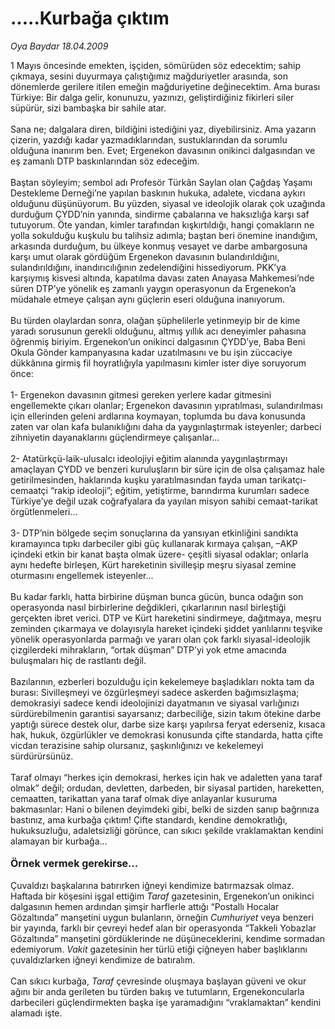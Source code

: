 # .....Kurbağa çıktım

*Oya Baydar 18.04.2009*

<div class="taraf_structure_2col_1zq">
<div class="margen_n">



 <p>1 Mayıs öncesinde emekten, işçiden, sömürüden söz edecektim; sahip çıkmaya, sesini duyurmaya çalıştığımız mağduriyetler arasında, son dönemlerde gerilere itilen emeğin mağduriyetine değinecektim. Ama burası Türkiye: Bir dalga gelir, konunuzu, yazınızı, geliştirdiğiniz fikirleri siler süpürür, sizi bambaşka bir sahile atar. <br/><br/>Sana ne; dalgalara diren, bildiğini istediğini yaz, diyebilirsiniz. Ama yazarın çizerin, yazdığı kadar yazmadıklarından, sustuklarından da sorumlu olduğuna inanırım ben. Evet; Ergenekon davasının onikinci dalgasından ve eş zamanlı DTP baskınlarından söz edeceğim. <br/><br/>Baştan söyleyim; sembol adı Profesör Türkân Saylan olan Çağdaş Yaşamı Destekleme Derneği’ne yapılan baskının hukuka, adalete, vicdana aykırı olduğunu düşünüyorum. Bu yüzden, siyasal ve ideolojik olarak çok uzağında durduğum ÇYDD’nin yanında, sindirme çabalarına ve haksızlığa karşı saf tutuyorum. Öte yandan, kimler tarafından kışkırtıldığı, hangi çomakların ne yolla sokulduğu kuşkulu bu talihsiz adımla; baştan beri önemine inandığım, arkasında durduğum, bu ülkeye konmuş vesayet ve darbe ambargosuna karşı umut olarak gördüğüm Ergenekon davasının bulandırıldığını, sulandırıldığını, inandırıcılığının zedelendiğini hissediyorum. PKK’ya karşıymış kisvesi altında, kapatılma davası zaten Anayasa Mahkemesi’nde süren DTP’ye yönelik eş zamanlı yaygın operasyonun da Ergenekon’a müdahale etmeye çalışan aynı güçlerin eseri olduğuna inanıyorum. <br/><br/>Bu türden olaylardan sonra, olağan şüphelilerle yetinmeyip bir de kime yaradı sorusunun gerekli olduğunu, altmış yıllık acı deneyimler pahasına öğrenmiş biriyim. Ergenekon’un onikinci dalgasının ÇYDD’ye, Baba Beni Okula Gönder kampanyasına kadar uzatılmasını ve bu işin züccaciye dükkânına girmiş fil hoyratlığıyla yapılmasını kimler ister diye soruyorum önce: <br/><br/>1- Ergenekon davasının gitmesi gereken yerlere kadar gitmesini engellemekte çıkarı olanlar; Ergenekon davasının yıpratılması, sulandırılması için ellerinden geleni ardlarına koymayan, toplumda bu dava konusunda zaten var olan kafa bulanıklığını daha da yaygınlaştırmak isteyenler; darbeci zihniyetin dayanaklarını güçlendirmeye çalışanlar... <br/><br/>2- Atatürkçü-laik-ulusalcı ideolojiyi eğitim alanında yaygınlaştırmayı amaçlayan ÇYDD ve benzeri kuruluşların bir süre için de olsa çalışamaz hale getirilmesinden, haklarında kuşku yaratılmasından fayda uman tarikatçı-cemaatçi “rakip ideoloji”; eğitim, yetiştirme, barındırma kurumları sadece Türkiye’ye değil uzak coğrafyalara da yayılan misyon sahibi cemaat-tarikat örgütlenmeleri... <br/><br/>3- DTP’nin bölgede seçim sonuçlarına da yansıyan etkinliğini sandıkta kıramayınca tıpkı darbeciler gibi güç kullanarak kırmaya çalışan, –AKP içindeki etkin bir kanat başta olmak üzere- çeşitli siyasal odaklar; onlarla aynı hedefte birleşen, Kürt hareketinin sivilleşip meşru siyasal zemine oturmasını engellemek isteyenler... <br/><br/>Bu kadar farklı, hatta birbirine düşman bunca gücün, bunca odağın son operasyonda nasıl birbirlerine değdikleri, çıkarlarının nasıl birleştiği gerçekten ibret verici. DTP ve Kürt hareketini sindirmeye, dağıtmaya, meşru zeminden çıkarmaya ve dolayısıyla hareket içindeki şiddet yanlılarını teşvike yönelik operasyonlarda parmağı ve yararı olan çok farklı siyasal-ideolojik çizgilerdeki mihrakların, “ortak düşman” DTP’yi yok etme amacında buluşmaları hiç de rastlantı değil. <br/><br/>Bazılarının, ezberleri bozulduğu için kekelemeye başladıkları nokta tam da burası: Sivilleşmeyi ve özgürleşmeyi sadece askerden bağımsızlaşma; demokrasiyi sadece kendi ideolojinizi dayatmanın ve siyasal varlığınızı sürdürebilmenin garantisi sayarsanız; darbeciliğe, sizin takım ötekine darbe yaptığı sürece destek olur, darbe size karşı yapılırsa feryat ederseniz, kısaca hak, hukuk, özgürlükler ve demokrasi konusunda çifte standarda, hatta çifte vicdan terazisine sahip olursanız, şaşkınlığınızı ve kekelemeyi sürdürürsünüz. <br/><br/>Taraf olmayı “herkes için demokrasi, herkes için hak ve adaletten yana taraf olmak” değil; ordudan, devletten, darbeden, bir siyasal partiden, hareketten, cemaatten, tarikattan yana taraf olmak diye anlayanlar kusuruma bakmasınlar: Hani o bilenen deyimdeki gibi, belki de sizden sanıp bağrınıza bastınız, ama kurbağa çıktım! Çifte standardı, kendine demokratlığı, hukuksuzluğu, adaletsizliği görünce, can sıkıcı şekilde vraklamaktan kendini alamayan bir kurbağa... <b><br/><br/><font size="3">Örnek vermek gerekirse...</font></b> <br/><br/>Çuvaldızı başkalarına batırırken iğneyi kendimize batırmazsak olmaz. Haftada bir köşesini işgal ettiğim <i>Taraf</i> gazetesinin, Ergenekon’un onikinci dalgasının hemen ardından şimşir harflerle attığı “Postallı Hocalar Gözaltında” manşetini uygun bulanların, örneğin <i>Cumhuriyet</i> veya benzeri bir yayında, farklı bir çevreyi hedef alan bir operasyonda “Takkeli Yobazlar Gözaltında” manşetini gördüklerinde ne düşüneceklerini, kendime sormadan edemiyorum. <i>Vakit</i> gazetesinin her türlü etiği çiğneyen haber başlıklarını çuvaldızlarken iğneyi kendimize de batıralım. <br/><br/>Can sıkıcı kurbağa, <i>Taraf</i> çevresinde oluşmaya başlayan güveni ve okur ağını bir anda gerileten bu türden bakış ve tutumların, Ergenekoncularla darbecileri güçlendirmekten başka işe yaramadığını “vraklamaktan” kendini alamadı işte.</p>

<br/>


<div id="taraf_not">
</div>

</div>


</div>
